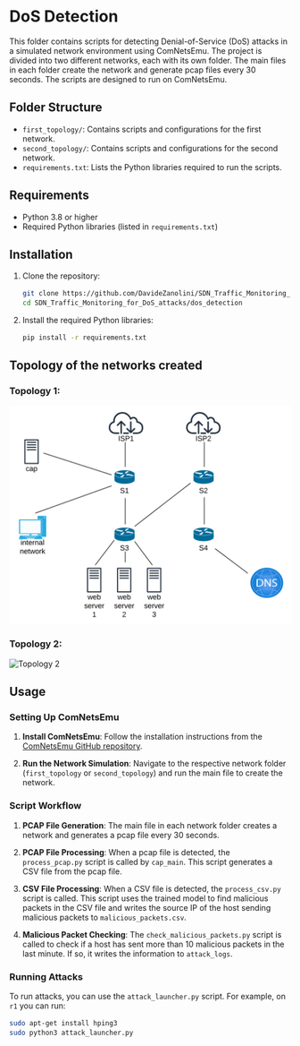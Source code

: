 # DoS Detection

This folder contains scripts for detecting Denial-of-Service (DoS) attacks in a simulated network environment using ComNetsEmu. The project is divided into two different networks, each with its own folder. The main files in each folder create the network and generate pcap files every 30 seconds. The scripts are designed to run on ComNetsEmu.

## Folder Structure

- `first_topology/`: Contains scripts and configurations for the first network.
- `second_topology/`: Contains scripts and configurations for the second network.
- `requirements.txt`: Lists the Python libraries required to run the scripts.

## Requirements

- Python 3.8 or higher
- Required Python libraries (listed in `requirements.txt`)

## Installation

1. Clone the repository:
   ```sh
   git clone https://github.com/DavideZanolini/SDN_Traffic_Monitoring_for_DoS_attacks.git
   cd SDN_Traffic_Monitoring_for_DoS_attacks/dos_detection
   ```

2. Install the required Python libraries:
   ```sh
   pip install -r requirements.txt
   ```

## Topology of the networks created

### Topology 1:

![Topology 1](media/network1.png)

### Topology 2:

![Topology 2](media/2.png)

## Usage

### Setting Up ComNetsEmu

1. **Install ComNetsEmu**:
   Follow the installation instructions from the [ComNetsEmu GitHub repository](https://github.com/stevelorenz/comnetsemu).

2. **Run the Network Simulation**:
   Navigate to the respective network folder (`first_topology` or `second_topology`) and run the main file to create the network.

### Script Workflow

1. **PCAP File Generation**:
   The main file in each network folder creates a network and generates a pcap file every 30 seconds.

2. **PCAP File Processing**:
   When a pcap file is detected, the `process_pcap.py` script is called by `cap_main`. This script generates a CSV file from the pcap file.

3. **CSV File Processing**:
   When a CSV file is detected, the `process_csv.py` script is called. This script uses the trained model to find malicious packets in the CSV file and writes the source IP of the host sending malicious packets to `malicious_packets.csv`.

4. **Malicious Packet Checking**:
   The `check_malicious_packets.py` script is called to check if a host has sent more than 10 malicious packets in the last minute. If so, it writes the information to `attack_logs`.

### Running Attacks

To run attacks, you can use the `attack_launcher.py` script. For example, on `r1` you can run:
```sh
sudo apt-get install hping3
sudo python3 attack_launcher.py
```